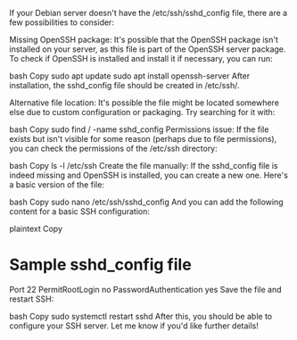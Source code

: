 If your Debian server doesn't have the /etc/ssh/sshd_config file, there are a few possibilities to consider:

Missing OpenSSH package: It's possible that the OpenSSH package isn't installed on your server, as this file is part of the OpenSSH server package. To check if OpenSSH is installed and install it if necessary, you can run:

bash
Copy
sudo apt update
sudo apt install openssh-server
After installation, the sshd_config file should be created in /etc/ssh/.

Alternative file location: It's possible the file might be located somewhere else due to custom configuration or packaging. Try searching for it with:

bash
Copy
sudo find / -name sshd_config
Permissions issue: If the file exists but isn't visible for some reason (perhaps due to file permissions), you can check the permissions of the /etc/ssh directory:

bash
Copy
ls -l /etc/ssh
Create the file manually: If the sshd_config file is indeed missing and OpenSSH is installed, you can create a new one. Here's a basic version of the file:

bash
Copy
sudo nano /etc/ssh/sshd_config
And you can add the following content for a basic SSH configuration:

plaintext
Copy
# Sample sshd_config file
Port 22
PermitRootLogin no
PasswordAuthentication yes
Save the file and restart SSH:

bash
Copy
sudo systemctl restart sshd
After this, you should be able to configure your SSH server. Let me know if you'd like further details!